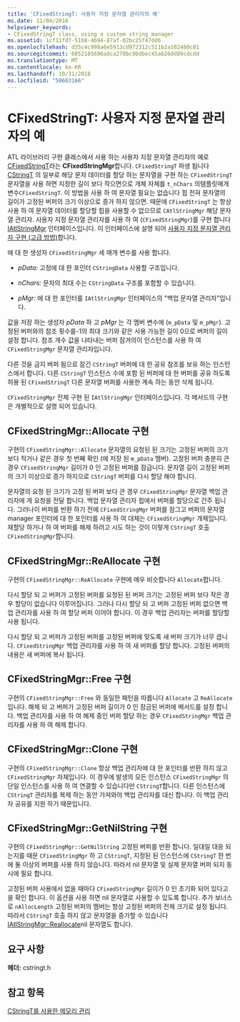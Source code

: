 ```yaml
---
title: 'CFixedStringT: 사용자 지정 문자열 관리자의 예'
ms.date: 11/04/2016
helpviewer_keywords:
- CFixedStringT class, using a custom string manager
ms.assetid: 1cf11fd7-51b8-4b94-87af-02bc25f47dd6
ms.openlocfilehash: d35c4c998a6e5913cd972312c511b2a102480c81
ms.sourcegitcommit: 6052185696adca270bc9bdbec45a626dd89cdcdd
ms.translationtype: MT
ms.contentlocale: ko-KR
ms.lasthandoff: 10/31/2018
ms.locfileid: "50663166"
---
```

# <a name="cfixedstringt-example-of-a-custom-string-manager"></a>CFixedStringT: 사용자 지정 문자열 관리자의 예

ATL 라이브러리 구현 클래스에서 사용 하는 사용자 지정 문자열 관리자의 예로 [CFixedStringT](../atl-mfc-shared/reference/cfixedstringt-class.md)라는 **CFixedStringMgr**합니다. `CFixedStringT` 파생 됩니다 [CStringT](../atl-mfc-shared/reference/cstringt-class.md) 의 일부로 해당 문자 데이터를 할당 하는 문자열을 구현 하는 `CFixedStringT` 문자열을 사용 하면 지정한 길이 보다 작으면으로 개체 자체를 `t_nChars` 의템플릿매개변수`CFixedStringT`. 이 방법을 사용 하 여 문자열 필요는 없습니다 힙 전혀 문자열의 길이가 고정된 버퍼의 크기 이상으로 증가 하지 않으면. 때문에 `CFixedStringT` 는 항상 사용 하 여 문자열 데이터를 할당할 힙을 사용할 수 없으므로 `CAtlStringMgr` 해당 문자열 관리자. 사용자 지정 문자열 관리자를 사용 하 여 (`CFixedStringMgr`)를 구현 합니다 [IAtlStringMgr](../atl-mfc-shared/reference/iatlstringmgr-class.md) 인터페이스입니다. 이 인터페이스에 설명 되어 [사용자 지정 문자열 관리자 구현 (고급 방법)](../atl-mfc-shared/implementation-of-a-custom-string-manager-advanced-method.md)합니다.

에 대 한 생성자 `CFixedStringMgr` 세 매개 변수를 사용 합니다.

- *pData:* 고정에 대 한 포인터 `CStringData` 사용할 구조입니다.

- *nChars:* 문자의 최대 수는 `CStringData` 구조를 포함할 수 있습니다.

- *pMgr:* 에 대 한 포인터를 `IAtlStringMgr` 인터페이스의 "백업 문자열 관리자"입니다.

값을 저장 하는 생성자 *pData* 하 고 *pMgr* 는 각 멤버 변수에 (`m_pData` 및 `m_pMgr`). 고정된 버퍼와의 참조 횟수를-1의 최대 크기와 같은 사용 가능한 길이 0으로 버퍼의 길이 설정 합니다. 참조 개수 값을 나타내는 버퍼 잠겨의이 인스턴스를 사용 하 여 `CFixedStringMgr` 문자열 관리자입니다.

다른 것을 금지 버퍼 됨으로 잠긴 `CStringT` 버퍼에 대 한 공유 참조를 보유 하는 인스턴스에서 합니다. 다른 `CStringT` 인스턴스 수에 포함 된 버퍼에 대 한 버퍼를 공유 하도록 허용 된 `CFixedStringT` 다른 문자열 버퍼를 사용한 계속 하는 동안 삭제 됩니다.

`CFixedStringMgr` 전체 구현 된 `IAtlStringMgr` 인터페이스입니다. 각 메서드의 구현은 개별적으로 설명 되어 있습니다.

## <a name="implementation-of-cfixedstringmgrallocate"></a>CFixedStringMgr::Allocate 구현

구현의 `CFixedStringMgr::Allocate` 문자열의 요청된 된 크기는 고정된 버퍼의 크기 보다 작거나 같은 경우 첫 번째 확인 (에 저장 된 `m_pData` 멤버). 고정된 버퍼 충분히 큰 경우 `CFixedStringMgr` 길이가 0 인 고정된 버퍼를 잠급니다. 문자열 길이 고정된 버퍼의 크기 이상으로 증가 하지으로 `CStringT` 버퍼를 다시 할당 해야 합니다.

문자열의 요청 된 크기가 고정 된 버퍼 보다 큰 경우 `CFixedStringMgr` 문자열 백업 관리자에 게 요청을 전달 합니다. 백업 문자열 관리자 힙에서 버퍼를 할당으로 간주 됩니다. 그러나이 버퍼를 반환 하기 전에 `CFixedStringMgr` 버퍼를 잠그고 버퍼의 문자열 manager 포인터에 대 한 포인터를 사용 하 여 대체는 `CFixedStringMgr` 개체입니다. 재할당 하거나 하 여 버퍼를 해제 하려고 시도 하는 것이 이렇게 `CStringT` 호출 `CFixedStringMgr`합니다.

## <a name="implementation-of-cfixedstringmgrreallocate"></a>CFixedStringMgr::ReAllocate 구현

구현의 `CFixedStringMgr::ReAllocate` 구현에 매우 비슷합니다 `Allocate`합니다.

다시 할당 되 고 버퍼가 고정된 버퍼를 요청된 된 버퍼 크기는 고정된 버퍼 보다 작은 경우 할당이 없습니다 이루어집니다. 그러나 다시 할당 되 고 버퍼 고정된 버퍼 없으면 백업 관리자를 사용 하 여 할당 버퍼 이어야 합니다. 이 경우 백업 관리자는 버퍼를 할당할 사용 됩니다.

다시 할당 되 고 버퍼가 고정된 버퍼를 고정된 버퍼에 맞도록 새 버퍼 크기가 너무 큽니다. `CFixedStringMgr` 백업 관리자를 사용 하 여 새 버퍼를 할당 합니다. 고정된 버퍼의 내용은 새 버퍼에 복사 됩니다.

## <a name="implementation-of-cfixedstringmgrfree"></a>CFixedStringMgr::Free 구현

구현의 `CFixedStringMgr::Free` 와 동일한 패턴을 따릅니다 `Allocate` 고 `ReAllocate`입니다. 해제 되 고 버퍼가 고정된 버퍼 길이가 0 인 잠금된 버퍼에 메서드를 설정 합니다. 백업 관리자를 사용 하 여 해제 중인 버퍼 할당 하는 경우 `CFixedStringMgr` 백업 관리자를 사용 하 여 해제 합니다.

## <a name="implementation-of-cfixedstringmgrclone"></a>CFixedStringMgr::Clone 구현

구현의 `CFixedStringMgr::Clone` 항상 백업 관리자에 대 한 포인터를 반환 하지 않고 `CFixedStringMgr` 자체입니다. 이 경우에 발생의 모든 인스턴스 `CFixedStringMgr` 의 단일 인스턴스를 사용 하 여 연결할 수 있습니다만 `CStringT`합니다. 다른 인스턴스에 `CStringT` 관리자를 복제 하는 동안 가져와야 백업 관리자를 대신 합니다. 이 백업 관리자 공유를 지원 하기 때문입니다.

## <a name="implementation-of-cfixedstringmgrgetnilstring"></a>CFixedStringMgr::GetNilString 구현

구현의 `CFixedStringMgr::GetNilString` 고정된 버퍼를 반환 합니다. 일대일 대응 되는지를 때문 `CFixedStringMgr` 하 고 `CStringT`, 지정된 된 인스턴스에 `CStringT` 한 번에 둘 이상의 버퍼를 사용 하지 않습니다. 따라서 nil 문자열 및 실제 문자열 버퍼 되지 동시에 필요 합니다.

고정된 버퍼 사용에서 없을 때마다 `CFixedStringMgr` 길이가 0 인 초기화 되어 있다고을 확인 합니다. 이 옵션을 사용 하면 nil 문자열로 사용할 수 있도록 합니다. 추가 보너스로 `nAllocLength` 고정된 버퍼의 멤버는 항상 고정된 버퍼의 전체 크기로 설정 됩니다. 따라서 `CStringT` 호출 하지 않고 문자열을 증가할 수 있습니다 [IAtlStringMgr::Reallocate](../atl-mfc-shared/reference/iatlstringmgr-class.md#reallocate)nil 문자열도 합니다.

## <a name="requirements"></a>요구 사항

**헤더:** cstringt.h

## <a name="see-also"></a>참고 항목

[CStringT를 사용한 메모리 관리](../atl-mfc-shared/memory-management-with-cstringt.md)

